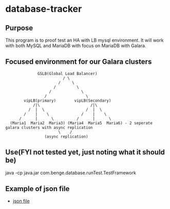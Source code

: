 # database-tracker

## Purpose
This program is to proof test an HA with LB mysql environment. It will work with both MySQL and MariaDB with focus on MariaDB with Galara.

## Focused environment for our Galara clusters
                  GSLB(Global Load Balancer)
                             / \
                           /     \
                         /         \
                       /             \
                     /                 \
            vipLB(primary)        vipLB(Secondary)
                /|\                      /|\
              /  |  \                  /  |  \
            /    |    \              /    |    \
          /      |      \          /      |      \
      (Maria1  Maria2  Maria3) (Maria4  Maria5  Maria6) - 2 seperate galara clusters with async replication
                           \    /
                     (async replication)
                       
                       
## Use(FYI not tested yet, just noting what it should be)
java -cp java.jar com.benge.database.runTest.TestFramework <location of json file> <database user> <database pass>

## Example of json file
- [json file](resources/file.json)